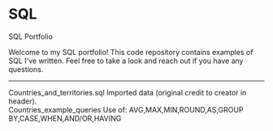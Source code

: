 # SQL
SQL Portfolio

Welcome to my SQL portfolio! 
This code repository contains examples of SQL I've written. 
Feel free to take a look and reach out if you have any questions.

----
Countries_and_territories.sql   Imported data (original credit to creator in header).<BR>
Countries_example_queries       Use of: AVG,MAX,MIN,ROUND,AS,GROUP BY,CASE,WHEN,AND/OR,HAVING
